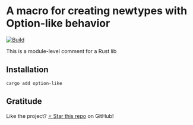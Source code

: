 <!-- DO NOT EDIT -->
<!-- This file is automatically generated by README.ts. -->
<!-- Edit README.ts if you want to make changes. -->

# A macro for creating newtypes with Option-like behavior

[![Build](https://github.com/DenisGorbachev/option-like/actions/workflows/ci.yml/badge.svg)](https://github.com/DenisGorbachev/option-like)

This is a module-level comment for a Rust lib

## Installation

```shell
cargo add option-like
```

## Gratitude

Like the project? [⭐ Star this repo](https://github.com/DenisGorbachev/option-like) on GitHub!
